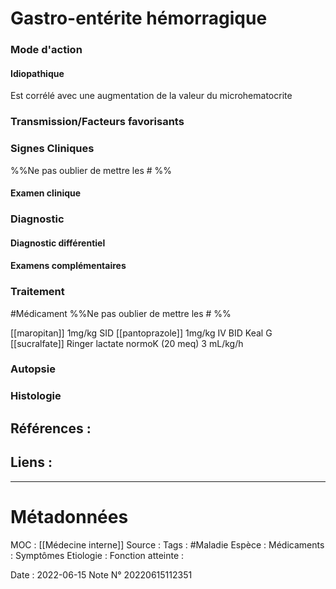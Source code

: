 # Gastro-entérite hémorragique
### Mode d'action
#### Idiopathique 
Est corrélé avec une augmentation de la valeur du microhematocrite
### Transmission/Facteurs favorisants
### Signes Cliniques
%%Ne pas oublier de mettre les # %%
#### Examen clinique
### Diagnostic
#### Diagnostic différentiel
#### Examens complémentaires
### Traitement
#Médicament 
%%Ne pas oublier de mettre les # %% 

[[maropitan]] 1mg/kg SID
[[pantoprazole]] 1mg/kg IV BID
Keal G [[sucralfate]]
Ringer lactate normoK (20 meq) 3 mL/kg/h

### Autopsie
### Histologie

## Références :
>
 

## Liens :



***

# Métadonnées
MOC : [[Médecine interne]]
Source :
Tags : #Maladie 
	Espèce :
	Médicaments :
	Symptômes
	Etiologie :
	Fonction atteinte :
	
Date : 2022-06-15
Note N° 20220615112351